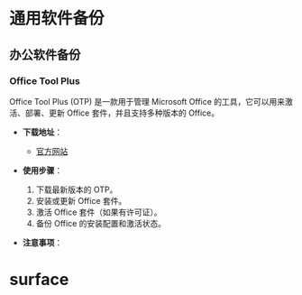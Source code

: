 # 通用软件备份

## 办公软件备份

### Office Tool Plus
Office Tool Plus (OTP) 是一款用于管理 Microsoft Office 的工具，它可以用来激活、部署、更新 Office 套件，并且支持多种版本的 Office。

- **下载地址**：
  - [官方网站](https://otp.landian.vip/zh-cn/)

- **使用步骤**：
  1. 下载最新版本的 OTP。
  2. 安装或更新 Office 套件。
  3. 激活 Office 套件（如果有许可证）。
  4. 备份 Office 的安装配置和激活状态。

- **注意事项**：
# surface
